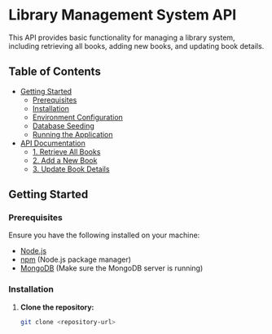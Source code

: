 # Library Management System API

This API provides basic functionality for managing a library system, including retrieving all books, adding new books, and updating book details.

## Table of Contents

- [Getting Started](#getting-started)
  - [Prerequisites](#prerequisites)
  - [Installation](#installation)
  - [Environment Configuration](#environment-configuration)
  - [Database Seeding](#database-seeding)
  - [Running the Application](#running-the-application)
- [API Documentation](#api-documentation)
  - [1. Retrieve All Books](#1-retrieve-all-books)
  - [2. Add a New Book](#2-add-a-new-book)
  - [3. Update Book Details](#3-update-book-details)

## Getting Started

### Prerequisites

Ensure you have the following installed on your machine:

- [Node.js](https://nodejs.org/)
- [npm](https://www.npmjs.com/) (Node.js package manager)
- [MongoDB](https://www.mongodb.com/try/download/community) (Make sure the MongoDB server is running)

### Installation

1. **Clone the repository:**

   ```bash
   git clone <repository-url>
